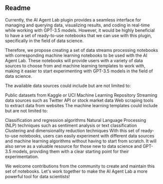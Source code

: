 ## Readme

Currently, the AI Agent Lab plugin provides a seamless interface for managing and querying data, visualizing results, and coding in real-time while working with GPT-3.5 models. However, it would be highly beneficial to have a set of ready-to-use notebooks that we can use with this plugin, specifically in the field of data science.

Therefore, we propose creating a set of data streams processing notebooks with corresponding machine learning notebooks to be used with the AI Agent Lab. These notebooks will provide users with a variety of data sources to choose from and machine learning templates to work with, making it easier to start experimenting with GPT-3.5 models in the field of data science.

The available data sources could include but are not limited to:

Public datasets from Kaggle or UCI Machine Learning Repository
Streaming data sources such as Twitter API or stock market data
Web scraping tools to extract data from websites
The machine learning templates could include but are not limited to:

Classification and regression algorithms
Natural Language Processing (NLP) techniques such as sentiment analysis or text classification
Clustering and dimensionality reduction techniques
With this set of ready-to-use notebooks, users can easily experiment with different data sources and machine learning algorithms without having to start from scratch. It will also serve as a valuable resource for those new to data science and GPT-3.5 models, providing them with a clear starting point for their experimentation.

We welcome contributions from the community to create and maintain this set of notebooks. Let's work together to make the AI Agent Lab a more powerful tool for data scientists!
